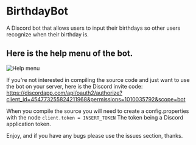 # BirthdayBot
A Discord bot that allows users to input their birthdays so other users recognize when their birthday is.

## Here is the help menu of the bot.

![Help menu](https://i.imgur.com/oYkG8Fr.png)

If you're not interested in compiling the source code and just want to use the bot on your server, here is the Discord invite code: https://discordapp.com/api/oauth2/authorize?client_id=454773255824211968&permissions=1010035792&scope=bot

When you compile the source you will need to create a config.properties with the node `client.token = INSERT_TOKEN`
The token being a Discord application token.

Enjoy, and if you have any bugs please use the issues section, thanks.
